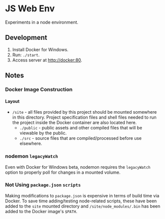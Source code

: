# JS Web Env
Experiments in a node environment.

## Development
1. Install Docker for Windows.
2. Run: `./start`.
3. Access server at [http://docker:80](http://docker:80).

## Notes
### Docker Image Construction
#### Layout

- `/site` - all files provided by this project should be mounted somewhere in this directory. Project specification files and shell files needed to run the project inside the Docker container are also located here.
  - `./public` - public assets and other compiled files that will be viewable by the public.
  - `./src` - source files that are compiled/processed before use elsewhere.

### nodemon `legacyWatch`
Even with Docker for Windows beta, nodemon requires the `legacyWatch` option to properly poll for changes in a mounted volume.

### Not Using `package.json` `scripts`
Making modifications to `package.json` is expensive in terms of build time via Docker. To save time adding/testing node-related scripts, these have been added to the `site` mounted directory and `/site/node_modules/.bin` has been added to the Docker image's `$PATH`.
